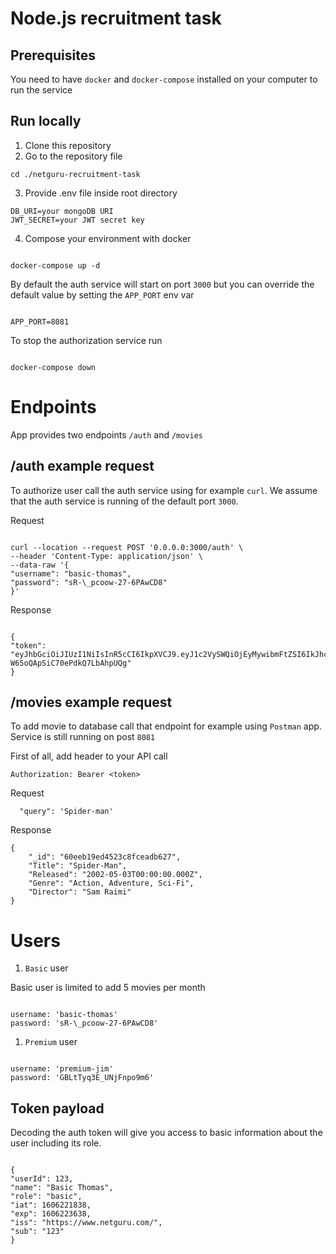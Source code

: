 # Node.js recruitment task

## Prerequisites

You need to have `docker` and `docker-compose` installed on your computer to run the service

## Run locally

1. Clone this repository
2. Go to the repository file

```
cd ./netguru-recruitment-task
```

3. Provide .env file inside root directory

```
DB_URI=your mongoDB URI
JWT_SECRET=your JWT secret key
```

4. Compose your environment with docker

```

docker-compose up -d

```

By default the auth service will start on port `3000` but you can override
the default value by setting the `APP_PORT` env var

```

APP_PORT=8081 

```

To stop the authorization service run

```

docker-compose down

```

# Endpoints

App provides two endpoints `/auth` and `/movies`

## /auth example request

To authorize user call the auth service using for example `curl`. We assume
that the auth service is running of the default port `3000`.

Request

```

curl --location --request POST '0.0.0.0:3000/auth' \
--header 'Content-Type: application/json' \
--data-raw '{
"username": "basic-thomas",
"password": "sR-\_pcoow-27-6PAwCD8"
}'

```

Response

```

{
"token": "eyJhbGciOiJIUzI1NiIsInR5cCI6IkpXVCJ9.eyJ1c2VySWQiOjEyMywibmFtZSI6IkJhc2ljIFRob21hcyIsInJvbGUiOiJiYXNpYyIsImlhdCI6MTYwNjIyMTgzOCwiZXhwIjoxNjA2MjIzNjM4LCJpc3MiOiJodHRwczovL3d3dy5uZXRndXJ1LmNvbS8iLCJzdWIiOiIxMjMifQ.KjZ3zZM1lZa1SB8U-W65oQApSiC70ePdkQ7LbAhpUQg"
}

```

## /movies example request

To add movie to database call that endpoint for example using `Postman` app. Service is still running on post `8081`

First of all, add header to your API call

```
Authorization: Bearer <token>
```

Request

```
  "query": 'Spider-man'
```

Response

```
{
    "_id": "60eeb19ed4523c8fceadb627",
    "Title": "Spider-Man",
    "Released": "2002-05-03T00:00:00.000Z",
    "Genre": "Action, Adventure, Sci-Fi",
    "Director": "Sam Raimi"
}
```

# Users

1. `Basic` user

Basic user is limited to add 5 movies per month

```

username: 'basic-thomas'
password: 'sR-\_pcoow-27-6PAwCD8'

```

1. `Premium` user

```

username: 'premium-jim'
password: 'GBLtTyq3E_UNjFnpo9m6'

```

## Token payload

Decoding the auth token will give you access to basic information about the
user including its role.

```

{
"userId": 123,
"name": "Basic Thomas",
"role": "basic",
"iat": 1606221838,
"exp": 1606223638,
"iss": "https://www.netguru.com/",
"sub": "123"
}

```